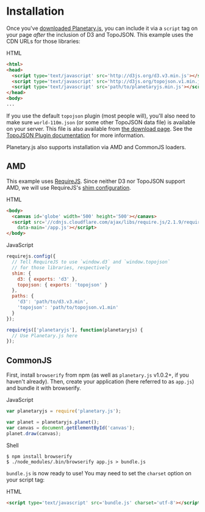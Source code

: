 Installation
============

Once you've [downloaded Planetary.js](/download/), you can include it via a `script` tag on your page *after* the inclusion of D3 and TopoJSON. This example uses the CDN URLs for those libraries:

<div class='ui raised segment'>
<div class='ui blue ribbon label'>HTML</div>

```html
<html>
<head>
  <script type='text/javascript' src='http://d3js.org/d3.v3.min.js'></script>
  <script type='text/javascript' src='http://d3js.org/topojson.v1.min.js'></script>
  <script type='text/javascript' src='path/to/planetaryjs.min.js'></script>
</head>
<body>
...
```
</div>

If you use the default `topojson` plugin (most people will), you'll also need to make sure `world-110m.json` (or some other TopoJSON data file) is available on your server. This file is also available from [the download page](/download/). See the [TopoJSON Plugin documentation](/documentation/builtin_topojson.html) for more information.

Planetary.js also supports installation via AMD and CommonJS loaders.

AMD
---

This example uses [RequireJS](http://requirejs.org/). Since neither D3 nor TopoJSON support AMD, we will use RequireJS's [shim configuration](http://requirejs.org/docs/api.html#config-shim).

<div class='ui raised segment'>
<div class='ui blue ribbon label'>HTML</div>

```html
<body>
  <canvas id='globe' width='500' height='500'></canavs>
  <script src='//cdnjs.cloudflare.com/ajax/libs/require.js/2.1.9/require.min.js'
    data-main='/app.js'></script>
</body>
```

<div class='ui red ribbon label'>JavaScript</div>

```javascript
requirejs.config({
  // Tell RequireJS to use `window.d3` and `window.topojson`
  // for those libraries, respectively
  shim: {
    d3: { exports: 'd3' },
    topojson: { exports: 'topojson' }
  },
  paths: {
    'd3': 'path/to/d3.v3.min',
    'topojson': 'path/to/topojson.v1.min'
  }
});

requirejs(['planetaryjs'], function(planetaryjs) {
  // Use Planetary.js here
});

```
</div>

CommonJS
--------

First, install `browserify` from npm (as well as `planetary.js` v1.0.2+, if you haven't already). Then, create your application (here referred to as `app.js`) and bundle it with browserify.

<div class='ui raised segment'>
<div class='ui red ribbon label'>JavaScript</div>

```javascript
var planetaryjs = require('planetary.js');

var planet = planetaryjs.planet();
var canvas = document.getElementById('canvas');
planet.draw(canvas);
```

<div class='ui purple ribbon label'>Shell</div>

```shell
$ npm install browserify
$ ./node_modules/.bin/browserify app.js > bundle.js
```
</div>

`bundle.js` is now ready to use! You may need to set the `charset` option on your script tag:


<div class='ui raised segment'>
<div class='ui blue ribbon label'>HTML</div>

```html
<script type='text/javascript' src='bundle.js' charset='utf-8'></script>
```
</div>
